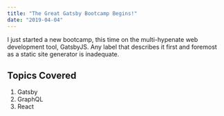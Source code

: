 ```yaml
---
title: "The Great Gatsby Bootcamp Begins!"
date: "2019-04-04"
---
```


I just started a new bootcamp, this time on the multi-hypenate web development tool, GatsbyJS. Any label that describes it first and foremost as a static site generator is inadequate.

## Topics Covered

1. Gatsby
2. GraphQL
3. React
